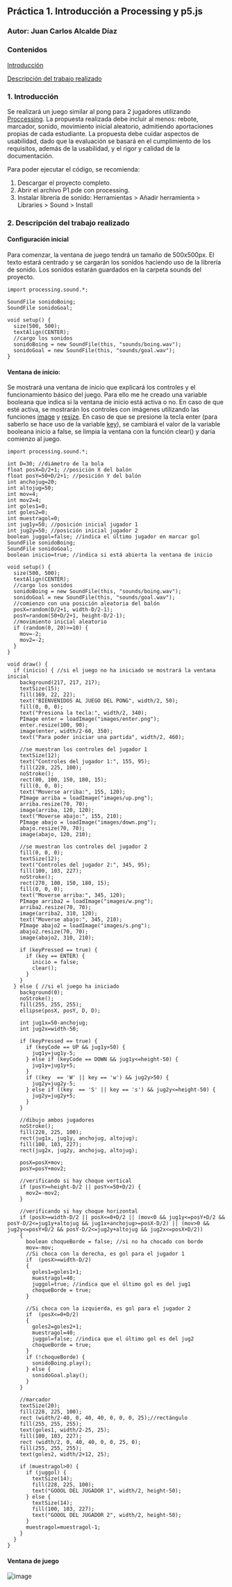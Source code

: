 ## Práctica 1. Introducción a Processing y p5.js
### Autor: Juan Carlos Alcalde Díaz

### Contenidos

[Introducción](#Introducción)

[Descripción del trabajo realizado](#Descripción-del-trabajo-realizado)  

### 1. Introducción
Se realizará un juego similar al pong para 2 jugadores utilizando [Proccessing](https://processing.org/).
La propuesta realizada debe incluir al menos: rebote, marcador, sonido, movimiento inicial aleatorio, admitiendo aportaciones propias de cada estudiante. La propuesta debe cuidar aspectos de usabilidad, dado que la evaluación se basará en el cumplimiento de los requisitos, además de la usabilidad, y el rigor y calidad de la documentación.

Para poder ejecutar el código, se recomienda:
1. Descargar el proyecto completo.
2. Abrir el archivo P1.pde con processing.
3. Instalar librería de sonido: Herramientas > Añadir herramienta > Libraries > Sound > Install

### 2. Descripción del trabajo realizado

#### Configuración inicial
Para comenzar, la ventana de juego tendrá un tamaño de 500x500px. El texto estará centrado y se cargarán los sonidos haciendo uso de la librería de sonido. Los sonidos estarán guardados en la carpeta sounds del proyecto.

```
import processing.sound.*;

SoundFile sonidoBoing;
SoundFile sonidoGoal;

void setup() {
  size(500, 500);
  textAlign(CENTER);
  //cargo los sonidos
  sonidoBoing = new SoundFile(this, "sounds/boing.wav");
  sonidoGoal = new SoundFile(this, "sounds/goal.wav");
}

```

#### Ventana de inicio:
Se mostrará una ventana de inicio que explicará los controles y el funcionamiento básico del juego. Para ello me he creado una variable booleana que indica si la ventana de inicio está activa o no. En caso de que esté activa, se mostrarán los controles con imágenes utilizando las funciones [image](https://processing.org/reference/image_.html) y [resize](https://processing.org/reference/PImage_resize_.html). 
En caso de que se presione la tecla enter (para saberlo se hace uso de la variable [key](https://processing.org/reference/key.html)), se cambiará el valor de la variable booleana inicio a false, se limpia la ventana con la función clear() y daría comienzo al juego.

```
import processing.sound.*;

int D=30; //diámetro de la bola
float posX=D/2+1; //posición X del balón
float posY=50+D/2+1; //posición Y del balón
int anchojug=20;
int altojug=50;
int mov=4;
int mov2=4;
int goles1=0;
int goles2=0;
int muestragol=0;
int jug1y=50; //posición inicial jugador 1
int jug2y=50; //posición inicial jugador 2
boolean juggol=false; //indica el último jugador en marcar gol
SoundFile sonidoBoing;
SoundFile sonidoGoal;
boolean inicio=true; //indica si está abierta la ventana de inicio

void setup() {
  size(500, 500);
  textAlign(CENTER);
  //cargo los sonidos
  sonidoBoing = new SoundFile(this, "sounds/boing.wav");
  sonidoGoal = new SoundFile(this, "sounds/goal.wav");
  //comienzo con una posición aleatoria del balón
  posX=random(D/2+1, width-D/2-1);
  posY=random(50+D/2+1, height-D/2-1);
  //movimiento inicial aleatorio
  if (random(0, 20)>=10) {
    mov=-2;
    mov2=-2;
  }
}

void draw() {
  if (inicio) { //si el juego no ha iniciado se mostrará la ventana inicial
    background(217, 217, 217);
    textSize(15);
    fill(169, 22, 22);
    text("BIENVENIDOS AL JUEGO DEL PONG", width/2, 50);
    fill(0, 0, 0);
    text("Presiona la tecla:", width/2, 340);
    PImage enter = loadImage("images/enter.png");
    enter.resize(100, 90);
    image(enter, width/2-60, 350);
    text("Para poder iniciar una partida", width/2, 460);

    //se muestran los controles del jugador 1
    textSize(12);
    text("Controles del jugador 1:", 155, 95);
    fill(228, 225, 100);
    noStroke();
    rect(80, 100, 150, 180, 15);
    fill(0, 0, 0);
    text("Moverse arriba:", 155, 120);
    PImage arriba = loadImage("images/up.png");
    arriba.resize(70, 70);
    image(arriba, 120, 120);
    text("Moverse abajo:", 155, 210);
    PImage abajo = loadImage("images/down.png");
    abajo.resize(70, 70);
    image(abajo, 120, 210);

    //se muestran los controles del jugador 2
    fill(0, 0, 0);
    textSize(12);
    text("Controles del jugador 2:", 345, 95);
    fill(100, 103, 227);
    noStroke();
    rect(270, 100, 150, 180, 15);
    fill(0, 0, 0);
    text("Moverse arriba:", 345, 120);
    PImage arriba2 = loadImage("images/w.png");
    arriba2.resize(70, 70);
    image(arriba2, 310, 120);
    text("Moverse abajo:", 345, 210);
    PImage abajo2 = loadImage("images/s.png");
    abajo2.resize(70, 70);
    image(abajo2, 310, 210);

    if (keyPressed == true) {
      if (key == ENTER) {
        inicio = false;
        clear();
      }
    }
  } else { //si el juego ha iniciado
    background(0);
    noStroke();
    fill(255, 255, 255);
    ellipse(posX, posY, D, D);

    int jug1x=50-anchojug;
    int jug2x=width-50;

    if (keyPressed == true) {
      if (keyCode == UP && jug1y>50) {
        jug1y=jug1y-5;
      } else if (keyCode == DOWN && jug1y<=height-50) {
        jug1y=jug1y+5;
      }
      if ((key  == 'W' || key == 'w') && jug2y>50) {
        jug2y=jug2y-5;
      } else if ((key  == 'S' || key == 's') && jug2y<=height-50) {
        jug2y=jug2y+5;
      }
    }

    //dibujo ambos jugadores
    noStroke();
    fill(228, 225, 100);
    rect(jug1x, jug1y, anchojug, altojug);
    fill(100, 103, 227);
    rect(jug2x, jug2y, anchojug, altojug);

    posX=posX+mov;
    posY=posY+mov2;

    //verificando si hay choque vertical
    if (posY>=height-D/2 || posY<=50+D/2) {
      mov2=-mov2;
    }

    //verificando si hay choque horizontal
    if (posX>=width-D/2 || posX<=0+D/2 || (mov<0 && jug1y<=posY+D/2 && posY-D/2<=jug1y+altojug && jug1x+anchojug>=posX-D/2) || (mov>0 && jug2y<=posY+D/2 && posY-D/2<=jug2y+altojug && jug2x<=posX+D/2))
    {
      boolean choqueBorde = false; //si no ha chocado con borde
      mov=-mov;
      //Si choca con la derecha, es gol para el jugador 1
      if  (posX>=width-D/2)
      {
        goles1=goles1+1;
        muestragol=40;
        juggol=true; //indica que el último gol es del jug1
        choqueBorde = true;
      }

      //Si choca con la izquierda, es gol para el jugador 2
      if  (posX<=0+D/2)
      {
        goles2=goles2+1;
        muestragol=40;
        juggol=false; //indica que el último gol es del jug2
        choqueBorde = true;
      } 
      if (!choqueBorde) {
        sonidoBoing.play();
      } else {
        sonidoGoal.play();
      }
    }

    //marcador
    textSize(20);
    fill(228, 225, 100);
    rect (width/2-40, 0, 40, 40, 0, 0, 0, 25);//rectángulo
    fill(255, 255, 255);
    text(goles1, width/2-25, 25);
    fill(100, 103, 227);
    rect (width/2, 0, 40, 40, 0, 0, 25, 0);
    fill(255, 255, 255);
    text(goles2, width/2+12, 25);

    if (muestragol>0) {
      if (juggol) {
        textSize(14);
        fill(228, 225, 100);
        text("GOOOL DEL JUGADOR 1", width/2, height-50);
      } else {
        textSize(14);
        fill(100, 103, 227);
        text("GOOOL DEL JUGADOR 2", width/2, height-50);
      }
      muestragol=muestragol-1;
    }
  }
}

```
#### Ventana de juego
![image](https://user-images.githubusercontent.com/91132611/153782316-4f585044-c46b-4c4f-b85b-388fefcc7143.png)
